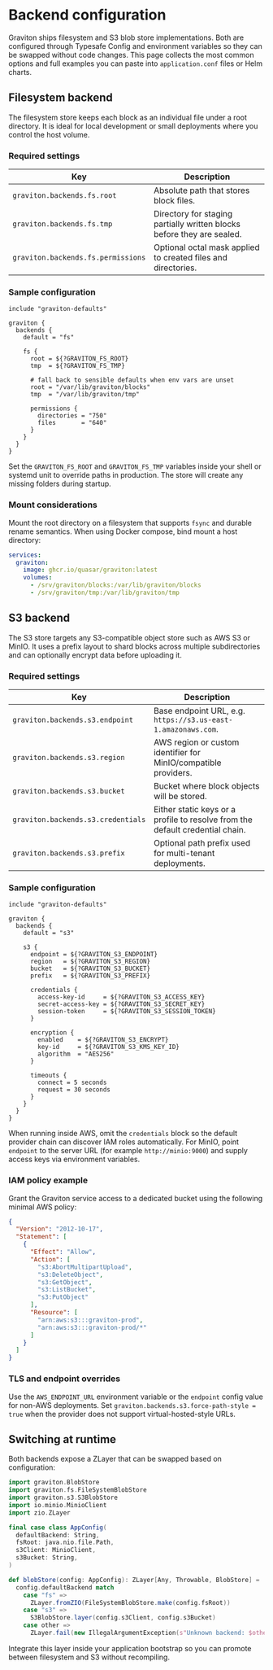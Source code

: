 # Backend configuration

Graviton ships filesystem and S3 blob store implementations. Both are
configured through Typesafe Config and environment variables so they can be
swapped without code changes. This page collects the most common options and
full examples you can paste into `application.conf` files or Helm charts.

## Filesystem backend

The filesystem store keeps each block as an individual file under a root
directory. It is ideal for local development or small deployments where you
control the host volume.

### Required settings

| Key                                | Description                                                             |
|------------------------------------|-------------------------------------------------------------------------|
| `graviton.backends.fs.root`        | Absolute path that stores block files.                                  |
| `graviton.backends.fs.tmp`         | Directory for staging partially written blocks before they are sealed.  |
| `graviton.backends.fs.permissions` | Optional octal mask applied to created files and directories.           |

### Sample configuration

```hocon
include "graviton-defaults"

graviton {
  backends {
    default = "fs"

    fs {
      root = ${?GRAVITON_FS_ROOT}
      tmp  = ${?GRAVITON_FS_TMP}

      # fall back to sensible defaults when env vars are unset
      root = "/var/lib/graviton/blocks"
      tmp  = "/var/lib/graviton/tmp"

      permissions {
        directories = "750"
        files       = "640"
      }
    }
  }
}
```

Set the `GRAVITON_FS_ROOT` and `GRAVITON_FS_TMP` variables inside your shell or
systemd unit to override paths in production. The store will create any missing
folders during startup.

### Mount considerations

Mount the root directory on a filesystem that supports `fsync` and durable
rename semantics. When using Docker compose, bind mount a host directory:

```yaml
services:
  graviton:
    image: ghcr.io/quasar/graviton:latest
    volumes:
      - /srv/graviton/blocks:/var/lib/graviton/blocks
      - /srv/graviton/tmp:/var/lib/graviton/tmp
```

## S3 backend

The S3 store targets any S3-compatible object store such as AWS S3 or MinIO.
It uses a prefix layout to shard blocks across multiple subdirectories and can
optionally encrypt data before uploading it.

### Required settings

| Key                                  | Description                                                              |
|--------------------------------------|--------------------------------------------------------------------------|
| `graviton.backends.s3.endpoint`      | Base endpoint URL, e.g. `https://s3.us-east-1.amazonaws.com`.            |
| `graviton.backends.s3.region`        | AWS region or custom identifier for MinIO/compatible providers.          |
| `graviton.backends.s3.bucket`        | Bucket where block objects will be stored.                               |
| `graviton.backends.s3.credentials`   | Either static keys or a profile to resolve from the default credential chain. |
| `graviton.backends.s3.prefix`        | Optional path prefix used for multi-tenant deployments.                  |

### Sample configuration

```hocon
include "graviton-defaults"

graviton {
  backends {
    default = "s3"

    s3 {
      endpoint = ${?GRAVITON_S3_ENDPOINT}
      region   = ${?GRAVITON_S3_REGION}
      bucket   = ${?GRAVITON_S3_BUCKET}
      prefix   = ${?GRAVITON_S3_PREFIX}

      credentials {
        access-key-id     = ${?GRAVITON_S3_ACCESS_KEY}
        secret-access-key = ${?GRAVITON_S3_SECRET_KEY}
        session-token     = ${?GRAVITON_S3_SESSION_TOKEN}
      }

      encryption {
        enabled    = ${?GRAVITON_S3_ENCRYPT}
        key-id     = ${?GRAVITON_S3_KMS_KEY_ID}
        algorithm  = "AES256"
      }

      timeouts {
        connect = 5 seconds
        request = 30 seconds
      }
    }
  }
}
```

When running inside AWS, omit the `credentials` block so the default provider
chain can discover IAM roles automatically. For MinIO, point `endpoint` to the
server URL (for example `http://minio:9000`) and supply access keys via
environment variables.

### IAM policy example

Grant the Graviton service access to a dedicated bucket using the following
minimal AWS policy:

```json
{
  "Version": "2012-10-17",
  "Statement": [
    {
      "Effect": "Allow",
      "Action": [
        "s3:AbortMultipartUpload",
        "s3:DeleteObject",
        "s3:GetObject",
        "s3:ListBucket",
        "s3:PutObject"
      ],
      "Resource": [
        "arn:aws:s3:::graviton-prod",
        "arn:aws:s3:::graviton-prod/*"
      ]
    }
  ]
}
```

### TLS and endpoint overrides

Use the `AWS_ENDPOINT_URL` environment variable or the `endpoint` config value
for non-AWS deployments. Set `graviton.backends.s3.force-path-style = true`
when the provider does not support virtual-hosted-style URLs.

## Switching at runtime

Both backends expose a ZLayer that can be swapped based on configuration:

```scala mdoc:passthrough
import graviton.BlobStore
import graviton.fs.FileSystemBlobStore
import graviton.s3.S3BlobStore
import io.minio.MinioClient
import zio.ZLayer

final case class AppConfig(
  defaultBackend: String,
  fsRoot: java.nio.file.Path,
  s3Client: MinioClient,
  s3Bucket: String,
)

def blobStore(config: AppConfig): ZLayer[Any, Throwable, BlobStore] =
  config.defaultBackend match
    case "fs" =>
      ZLayer.fromZIO(FileSystemBlobStore.make(config.fsRoot))
    case "s3" =>
      S3BlobStore.layer(config.s3Client, config.s3Bucket)
    case other =>
      ZLayer.fail(new IllegalArgumentException(s"Unknown backend: $other"))
```

Integrate this layer inside your application bootstrap so you can promote
between filesystem and S3 without recompiling.

